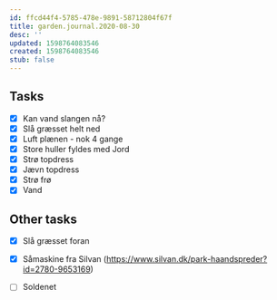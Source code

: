 ```yaml
---
id: ffcd44f4-5785-478e-9891-58712804f67f
title: garden.journal.2020-08-30
desc: ''
updated: 1598764083546
created: 1598764083546
stub: false
---
```



## Tasks

- [x] Kan vand slangen nå?
- [x] Slå græsset helt ned
- [x] Luft plænen - nok 4 gange
- [x] Store huller fyldes med Jord
- [x] Strø topdress
- [x] Jævn topdress
- [x] Strø frø
- [x] Vand

## Other tasks

- [x] Slå græsset foran

- [x] Såmaskine fra Silvan (<https://www.silvan.dk/park-haandspreder?id=2780-9653169>)
- [ ] Soldenet
